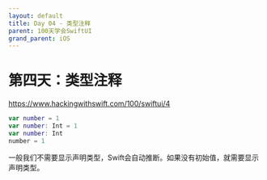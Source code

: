 ```yaml
---
layout: default
title: Day 04 - 类型注释
parent: 100天学会SwiftUI
grand_parent: iOS
---
```


# 第四天：类型注释

<https://www.hackingwithswift.com/100/swiftui/4>

```swift
var number = 1
var number: Int = 1
var number: Int
number = 1
```

一般我们不需要显示声明类型，Swift会自动推断。如果没有初始值，就需要显示声明类型。